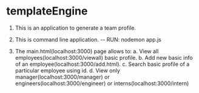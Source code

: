 # templateEngine
1. This is an application to generate a team profile.
2. This is command line application. 
  -- RUN: nodemon app.js

3. The main.html(localhost:3000) page allows to: 
  a. View all employees(localhost:3000/viewall) basic profile.
  b. Add new basic info of an employee(localhost:3000/add.html).
  c. Search basic profile of a particular employee using id.
  d. View only manager(localhost:3000/manager) or engineers(localhost:3000/engineer) or interns(localhost:3000/intern)
